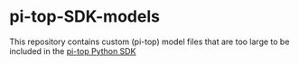 # pi-top-SDK-models

This repository contains custom (pi-top) model files that are too large to be included in the [pi-top Python SDK](https://github.com/pi-top/pi-top-Python-SDK)
